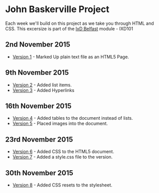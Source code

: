 John Baskerville Project
========================

Each week we'll build on this project as we take you through HTML and CSS.  This excersize is part of the [IxD Belfast](http://ixdbelfast.org) module - IXD101

2nd November 2015
-----------------
+ [Version 1](https://NathanPatton.github.io/John-Baskerville/version-1.html) - Marked Up plain text file as an HTML5 Page.

9th November 2015
-----------------
+ [Version 2](https://NathanPatton.github.io/John-Baskerville/version-2.html) - Added list items.
+ [Version 3](https://NathanPatton.github.io/John-Baskerville/version-3.html) - Added Hyperlinks

16th November 2015
-----------------
+ [Version 4](https://NathanPatton.github.io/John-Baskerville/version-4.html) - Added tables to the document instead of lists.
+ [Version 5](https://NathanPatton.github.io/John-Baskerville/version-5.html) - Placed images into the document.

23rd November 2015
-----------------
+ [Version 6](https://NathanPatton.github.io/John-Baskerville/version-6.html) - Added CSS to the HTML5 document.
+ [Version 7](https://NathanPatton.github.io/John-Baskerville/version-7.html) - Added a style.css file to the version.

30th November 2015
-----------------
+ [Version 8](https://NathanPatton.github.io/John-Baskerville/version-8.html) - Added CSS resets to the stylesheet.